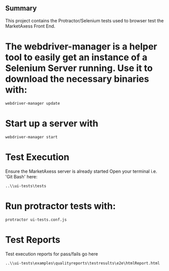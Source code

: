 ## Summary
This project contains the Protractor/Selenium tests used to browser test the MarketAxess Front End.

# The webdriver-manager is a helper tool to easily get an instance of a Selenium Server running. Use it to download the necessary binaries with:

    webdriver-manager update

# Start up a server with

    webdriver-manager start

# Test Execution
Ensure the MarketAxess server is already started
Open your terminal i.e. 'Git Bash' here:

    ..\\ui-tests\tests

# Run protractor tests with:

    protractor ui-tests.conf.js

# Test Reports
Test execution reports for pass/fails go here

    ..\\ui-tests\examples\qualityreports\testresults\e2e\htmlReport.html




